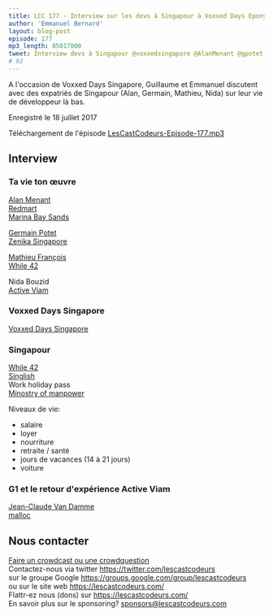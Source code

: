 ```yaml
---
title: LCC 177 - Interview sur les devs à Singapour à Voxxed Days Eponyme
author: 'Emmanuel Bernard'
layout: blog-post
episode: 177
mp3_length: 85017000
tweet: Interview devs à Singapour @voxxedsingapore @AlanMenant @gpotet @matieuxx et Nida
# 92
---
```

A l'occasion de Voxxed Days Singapore, Guillaume et Emmanuel discutent avec des expatriés de Singapour (Alan, Germain, Mathieu, Nida) sur leur vie de développeur là bas.

Enregistré le 18 juillet 2017

Téléchargement de l'épisode [LesCastCodeurs-Episode-177.mp3](http://traffic.libsyn.com/lescastcodeurs/LesCastCodeurs-Episode-177.mp3)

## Interview

### Ta vie ton œuvre

[Alan Menant](https://twitter.com/AlanMenant)  
[Redmart](https://www.redmart.com)  
[Marina Bay Sands](https://duckduckgo.com/?q=marina+bay+sands&t=osx&iax=1&ia=images)  

[Germain Potet](https://twitter.com/gpotet)  
[Zenika Singapore](http://www.zenika.sg)  

[Mathieu François](https://twitter.com/matieuxx)  
[While 42](http://while42.org)  

Nida Bouzid  
[Active Viam](https://twitter.com/active_viam)  

### Voxxed Days Singapore

[Voxxed Days Singapore](https://voxxeddays.com/singapore/)  

### Singapour

[While 42](http://while42.org)  
[Singlish](https://en.wikipedia.org/wiki/Singlish)  
Work holiday pass  
[Minostry of manpower](http://www.mom.gov.sg)  

Niveaux de vie:

- salaire
- loyer
- nourriture
- retraite / santé
- jours de vacances (14 à 21 jours)
- voiture

### G1 et le retour d'expérience Active Viam

[Jean-Claude Van Damme](https://fr.wikipedia.org/wiki/Jean-Claude_Van_Damme)  
[malloc](https://en.wikipedia.org/wiki/C_dynamic_memory_allocation)  


## Nous contacter

[Faire un crowdcast ou une crowdquestion](https://lescastcodeurs.com/crowdcasting/)  
Contactez-nous via twitter <https://twitter.com/lescastcodeurs>  
sur le groupe Google <https://groups.google.com/group/lescastcodeurs>  
ou sur le site web <https://lescastcodeurs.com/>  
Flattr-ez nous (dons) sur <https://lescastcodeurs.com/>  
En savoir plus sur le sponsoring? sponsors@lescastcodeurs.com
